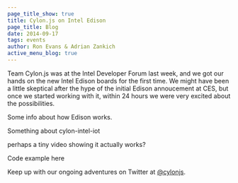 ```yaml
---
page_title_show: true
title: Cylon.js on Intel Edison
page_title: Blog
date: 2014-09-17
tags: events
author: Ron Evans & Adrian Zankich
active_menu_blog: true
---
```


Team Cylon.js was at the Intel Developer Forum last week, and we got our hands on the new Intel Edison boards for the first time. We might have been a little skeptical after the hype of the initial Edison annoucement at CES, but once we started working with it, within 24 hours we were very excited about the possibilities.

Some info about how Edison works.

Something about cylon-intel-iot

perhaps a tiny video showing it actually works?

Code example here

Keep up with our ongoing adventures on Twitter at [@cylonjs](http://twitter.com/cylonjs).
